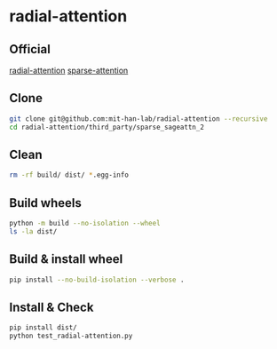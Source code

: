 # radial-attention

## Official

[radial-attention](https://github.com/mit-han-lab/radial-attention)
[sparse-attention](https://github.com/Radioheading/Block-Sparse-SageAttention-2.0/tree/9d1e11b65f4dcec1d62dadfd7e1da437e251711c)

## Clone

```bash
git clone git@github.com:mit-han-lab/radial-attention --recursive
cd radial-attention/third_party/sparse_sageattn_2
```
## Clean

```bash
rm -rf build/ dist/ *.egg-info
```

## Build wheels

```bash
python -m build --no-isolation --wheel
ls -la dist/
```

## Build & install wheel

```bash
pip install --no-build-isolation --verbose .
```

## Install & Check

```bash
pip install dist/
python test_radial-attention.py
```

